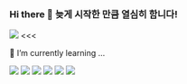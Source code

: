 ### Hi there 👋 늦게 시작한 만큼 열심히 함니다!

<!--
**kim-sung-jee/kim-sung-jee** is a ✨ _special_ ✨ repository because its `README.md` (this file) appears on your GitHub profile.

Here are some ideas to get you started:

- 🔭 I’m currently working on ...
- 🌱 I’m currently learning ...
- 👯 I’m looking to collaborate on ...
- 🤔 I’m looking for help with ...
- 💬 Ask me about ...
- 📫 How to reach me: ...
- 😄 Pronouns: ...
- ⚡ Fun fact: ...
-->
<a href="https://velog.io/@lsvk9921" target="_blank"><img src="https://img.shields.io/badge/Velog-20c997?style=flat-square&logo=Vimeo&logoColor=white"/></a> <<<


🌱 I’m currently learning ...

<img src="https://img.shields.io/badge/Spring-6DB33F?style=flat-square&logo=Spring&logoColor=white"/></a> 
<img src="https://img.shields.io/badge/Spring Boot-6DB33F?style=flat-square&logo=Spring Boot&logoColor=white"/></a>
<img src="https://img.shields.io/badge/JAVA-007396?style=flat-square&logo=JAVA&logoColor=white"/></a>
<img src="https://img.shields.io/badge/Hibernate-59666C?style=flat-square&logo=Hibernate&logoColor=white"/></a>
<img src="https://img.shields.io/badge/Amazon AWS-232F3E?style=flat-square&logo=Amazon AWS&logoColor=white"/></a> 
<img src="https://img.shields.io/badge/Doker-2496ED?style=flat-square&logo=Doker &logoColor=white"/></a>
